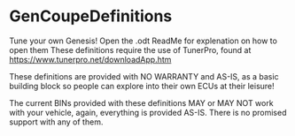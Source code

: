 # GenCoupeDefinitions
Tune your own Genesis!
Open the .odt ReadMe for explenation on how to open them
These definitions require the use of TunerPro, found at https://www.tunerpro.net/downloadApp.htm

These definitions are provided with NO WARRANTY and AS-IS, as a basic building block so people can explore into their own ECUs at their leisure!

The current BINs provided with  these definitions MAY or MAY NOT work with your vehicle, again, everything is provided AS-IS. 
There is no promised support with any of them.
